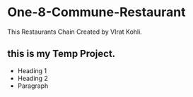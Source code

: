 # One-8-Commune-Restaurant
This Restaurants Chain Created by VIrat Kohli.
## this is my Temp Project.
* Heading 1
* Heading 2
* Paragraph
  
